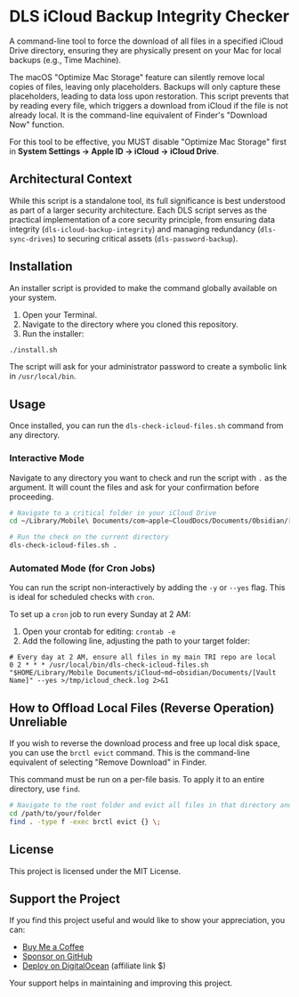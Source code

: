 # DLS iCloud Backup Integrity Checker

A command-line tool to force the download of all files in a specified iCloud Drive directory, ensuring they are physically present on your Mac for local backups (e.g., Time Machine).

The macOS "Optimize Mac Storage" feature can silently remove local copies of files, leaving only placeholders. Backups will only capture these placeholders, leading to data loss upon restoration. This script prevents that by reading every file, which triggers a download from iCloud if the file is not already local. It is the command-line equivalent of Finder's "Download Now" function.

For this tool to be effective, you MUST disable "Optimize Mac Storage" first in **System Settings → Apple ID → iCloud → iCloud Drive**.

## Architectural Context

While this script is a standalone tool, its full significance is best understood as part of a larger security architecture. Each DLS script serves as the practical implementation of a core security principle, from ensuring data integrity (`dls-icloud-backup-integrity`) and managing redundancy (`dls-sync-drives`) to securing critical assets (`dls-password-backup`). 

## Installation

An installer script is provided to make the command globally available on your system.

1.  Open your Terminal.
2.  Navigate to the directory where you cloned this repository.
3.  Run the installer:

```bash
./install.sh
```

The script will ask for your administrator password to create a symbolic link in `/usr/local/bin`.

## Usage

Once installed, you can run the `dls-check-icloud-files.sh` command from any directory.

### Interactive Mode

Navigate to any directory you want to check and run the script with `.` as the argument. It will count the files and ask for your confirmation before proceeding.

```bash
# Navigate to a critical folder in your iCloud Drive
cd ~/Library/Mobile\ Documents/com~apple~CloudDocs/Documents/Obsidian/[Vault Name]/

# Run the check on the current directory
dls-check-icloud-files.sh .
```

### Automated Mode (for Cron Jobs)

You can run the script non-interactively by adding the `-y` or `--yes` flag. This is ideal for scheduled checks with `cron`.

To set up a `cron` job to run every Sunday at 2 AM:

1.  Open your crontab for editing: `crontab -e`
2.  Add the following line, adjusting the path to your target folder:

```cron
# Every day at 2 AM, ensure all files in my main TRI repo are local
0 2 * * * /usr/local/bin/dls-check-icloud-files.sh "$HOME/Library/Mobile Documents/iCloud~md~obsidian/Documents/[Vault Name]" --yes >/tmp/icloud_check.log 2>&1
```

## How to Offload Local Files (Reverse Operation) **Unreliable**

If you wish to reverse the download process and free up local disk space, you can use the `brctl evict` command. This is the command-line equivalent of selecting "Remove Download" in Finder.

This command must be run on a per-file basis. To apply it to an entire directory, use `find`.

```bash
# Navigate to the root folder and evict all files in that directory and subdirectories
cd /path/to/your/folder
find . -type f -exec brctl evict {} \;
```

## License

This project is licensed under the MIT License.

## Support the Project

If you find this project useful and would like to show your appreciation, you can:

- [Buy Me a Coffee](https://buymeacoffee.com/pequet)
- [Sponsor on GitHub](https://github.com/sponsors/pequet)
- [Deploy on DigitalOcean](https://www.digitalocean.com/?refcode=51594d5c5604) (affiliate link $) 

Your support helps in maintaining and improving this project. 

